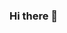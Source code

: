 ### Hi there 👋

<!--
**kshruti1/kshruti1** is a ✨ _special_ ✨ repository because its `README.md` (this file) appears on your GitHub profile.

Here are some ideas to get you started:

- 🔭 I’m currently working on Angular applications
- 🌱 I’m currently learning ...
- 👯 I’m looking to collaborate on ...
- 🤔 I’m looking for help with ...
- 💬 Ask me about ...
- 📫 How to reach me: shruti.thekedar@gmail.com
- 😄 Pronouns: ...
- ⚡ Fun fact: ...
-->
